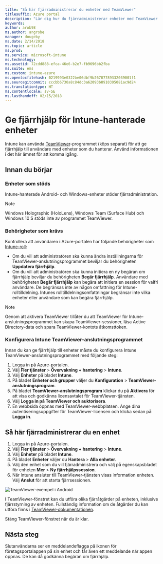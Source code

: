 ```yaml
---
title: "Så här fjärradministrerar du enheter med TeamViewer"
titlesuffix: Azure portal
description: "Lär dig hur du fjärradministrerar enheter med TeamViewer."
keywords: 
author: arob98
ms.author: angrobe
manager: dougeby
ms.date: 2/14/2018
ms.topic: article
ms.prod: 
ms.service: microsoft-intune
ms.technology: 
ms.assetid: 72cdd888-efca-46e6-b2e7-fb9696bb2fba
ms.suite: ems
ms.custom: intune-azure
ms.openlocfilehash: 0219993e0322be06dbf9b26707789332039001f1
ms.sourcegitcommit: cccbb6730a8c84dc3a62093b8910305081ac9d24
ms.translationtype: HT
ms.contentlocale: sv-SE
ms.lasthandoff: 02/15/2018
---
```

# <a name="provide-remote-assistance-for-intune-managed-devices"></a>Ge fjärrhjälp för Intune-hanterade enheter

Intune kan använda [TeamViewer](https://www.teamviewer.com)-programmet (köps separat) för att ge fjärrhjälp till användare med enheter som du hanterar. Använd informationen i det här ämnet för att komma igång.

## <a name="before-you-start"></a>Innan du börjar

### <a name="supported-devices"></a>Enheter som stöds

Intune-hanterade Android- och Windows-enheter stöder fjärradministration.

>[!NOTE]
>Windows Holographic (HoloLens), Windows Team (Surface Hub) och Windows 10 S stöds inte av programmet TeamViewer.



### <a name="required-permissions"></a>Behörigheter som krävs

Kontrollera att användaren i Azure-portalen har följande behörigheter som [Intune-roll](https://docs.microsoft.com/intune-azure/access-control/role-based-access-control):
- Om du vill att administratören ska kunna ändra inställningarna för TeamViewer-anslutningsprogrammet beviljar du behörigheten **Uppdatera fjärrhjälp**.
- Om du vill att administratören ska kunna initiera en ny begäran om fjärrhjälp beviljar du behörigheten **Begär fjärrhjälp**. Användare med behörigheten **Begär fjärrhjälp** kan begära att initiera en session för valfri användare. De begränsas inte av någon omfattning för Intune-rolltilldelning. Intunes rolltilldelningsomfattningar begränsar inte vilka enheter eller användare som kan begära fjärrhjälp.

>[!NOTE]
>Genom att aktivera TeamViewer tillåter du att TeamViewer för Intune-anslutningsprogrammet kan skapa TeamViewer-sessioner, läsa Active Directory-data och spara TeamViewer-kontots åtkomsttoken.

### <a name="configure-the-intune-teamviewer-connector"></a>Konfigurera Intune TeamViewer-anslutningsprogrammet

Innan du kan ge fjärrhjälp till enheter måste du konfigurera Intune TeamViewer-anslutningsprogrammet med följande steg:


1. Logga in på Azure-portalen.
2. Välj **Fler tjänster** > **Övervakning + hantering** > **Intune**.
3. Välj **Enheter** på bladet **Intune**.
4. På bladet **Enheter och grupper** väljer du **Konfiguration** > **TeamViewer-anslutningsprogram**.
5. På bladet **TeamViewer-anslutningsprogram** klickar du på **Aktivera** för att visa och godkänna licensavtalet för TeamViewer-tjänsten.
6. Välj **Logga in på TeamViewer och auktorisera**.
7. En webbsida öppnas med TeamViewer-webbplatsen. Ange dina autentiseringsuppgifter för TeamViewer-licensen och klicka sedan på **Logga in**.


## <a name="how-to-remotely-administer-a-device"></a>Så här fjärradministrerar du en enhet

1. Logga in på Azure-portalen.
2. Välj **Fler tjänster** > **Övervakning + hantering** > **Intune**.
3. Välj **Enheter** på bladet **Intune**.
4. På bladet **Enheter** väljer du **Hantera** > **Alla enheter**.
5. Välj den enhet som du vill fjärradministrera och välj på egenskapsbladet för enheten **Mer** > **Ny fjärrhjälpssession**.
6. När Intune ansluter till TeamViewer-tjänsten visas information enheten. Välj **Anslut** för att starta fjärrsessionen.

![TeamViewer-exempel i Android](./media/android-teamviewer.png)

I TeamViewer-fönstret kan du utföra olika fjärråtgärder på enheten, inklusive fjärrstyrning av enheten. Fullständig information om de åtgärder du kan utföra finns i [TeamViewer-dokumentationen](https://www.teamviewer.com/support/documents/).

Stäng TeamViewer-fönstret när du är klar.

## <a name="next-steps"></a>Nästa steg

Slutanvändarna ser en meddelandeflagga på ikonen för företagsportalappen på sin enhet och får även ett meddelande när appen öppnas. De kan då godkänna begäran om fjärrhjälp.
